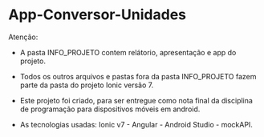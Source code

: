 # App-Conversor-Unidades
Atenção:
- A pasta INFO_PROJETO contem relátorio, apresentação e app do projeto.

- Todos os outros arquivos e pastas fora da pasta INFO_PROJETO fazem parte da pasta do projeto Ionic versão 7.

- Este projeto foi criado, para ser entregue como nota final da disciplina de programação para dispositivos móveis em android.

- As tecnologias usadas: Ionic v7 - Angular - Android Studio - mockAPI.
